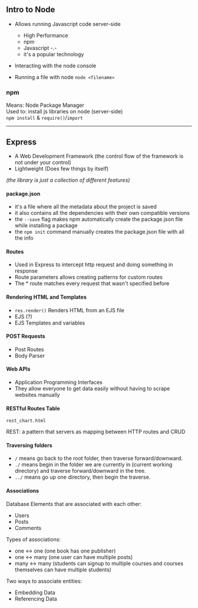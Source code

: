 ## Intro to Node

- Allows running Javascript code server-side
    - High Performance
    - npm
    - Javascript \-.\-
    - it's a popular technology
    
- Interacting with the node console
- Running a file with node `node <filename>`

### npm
Means: Node Package Manager<br>
Used to: install js libraries on node (server-side)<br>
`npm install` & `require()`/`import`

---

## Express
- A Web Development Framework 
(the control flow of the framework is not under your control)
- Lightweight (Does few things by itself)

 _(the library is just a collection of different features)_
 
#### package.json
 - it's a file where all the metadata about the project is saved
 - it also contains all the dependencies with their own compatible versions
 - the `--save` flag makes npm automatically create the package.json file while installing a package
 - the `npm init` command manually creates the package.json file with all the info
 
#### Routes
- Used in Express to intercept http request and doing something in response
- Route parameters allows creating patterns for custom routes
- The * route matches every request that wasn't specified before

#### Rendering HTML and Templates
- `res.render()` Renders HTML from an EJS file
- EJS (?)
- EJS Templates and variables

#### POST Requests
- Post Routes
- Body Parser

#### Web APIs 
- Application Programming Interfaces
- They allow everyone to get data easily without having to scrape websites manually

#### RESTful Routes Table
`rest_chart.html`

REST: a pattern that servers as mapping between HTTP routes and CRUD

#### Traversing folders
- `/` means go back to the root folder, then traverse forward/downward.
- `./` means begin in the folder we are currently in (current working directory) and traverse forward/downward in the tree.
- `../` means go up one directory, then begin the traverse.

#### Associations
Database Elements that are associated with each other:
- Users
- Posts
- Comments

Types of associations:
- one <-> one (one book has one publisher)
- one <-> many (one user can have multiple posts)
- many <-> many (students can signup to multiple courses and courses themselves can have multiple students)

Two ways to associate entities:
- Embedding Data
- Referencing Data